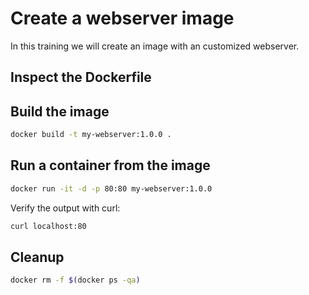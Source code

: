 # Create a webserver image

In this training we will create an image with an customized webserver.

## Inspect the Dockerfile

## Build the image

```bash
docker build -t my-webserver:1.0.0 .
```

## Run a container from the image

```bash
docker run -it -d -p 80:80 my-webserver:1.0.0
```

Verify the output with curl:

```bash
curl localhost:80
```

## Cleanup

```bash
docker rm -f $(docker ps -qa)
```

